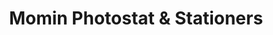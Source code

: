 ---
title: "Momin Photostat & Stationers"
url: /karachi/momin-photostat-und-stationers/
shop: Kopieren
---